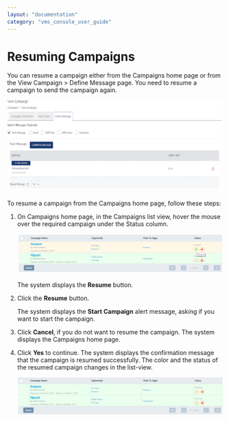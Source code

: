 ```yaml
---
layout: "documentation"
category: "vms_console_user_guide"
---
```

                           


Resuming Campaigns
==================

You can resume a campaign either from the Campaigns home page or from the View Campaign > Define Message page. You need to resume a campaign to send the campaign again.

![](../Resources/Images/Engagement/Campaign/resumingacampign_2_632x290.png)

To resume a campaign from the Campaigns home page, follow these steps:

1.  On Campaigns home page, in the Campaigns list view, hover the mouse over the required campaign under the Status column.
    
    ![](../Resources/Images/Engagement/Campaign/resumingacampign_595x116.png)
    
    The system displays the **Resume** button.
    
2.  Click the **Resume** button.
    
    The system displays the **Start Campaign** alert message, asking if you want to start the campaign.
    
3.  Click **Cancel**, if you do not want to resume the campaign. The system displays the Campaigns home page.
4.  Click **Yes** to continue. The system displays the confirmation message that the campaign is resumed successfully. The color and the status of the resumed campaign changes in the list-view.
    
    ![](../Resources/Images/Engagement/Campaign/resumingacampign3_601x111.png)
